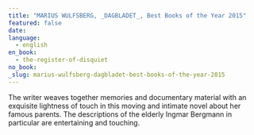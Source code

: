 ```yaml
---
title: "MARIUS WULFSBERG, _DAGBLADET_, Best Books of the Year 2015"
featured: false
date:
language:
  - english
en_book:
  - the-register-of-disquiet
no_book:
_slug: marius-wulfsberg-dagbladet-best-books-of-the-year-2015
---
```


The writer weaves together memories and documentary material with an exquisite lightness of touch in this moving and intimate novel about her famous parents. The descriptions of the elderly Ingmar Bergmann in particular are entertaining and touching.

